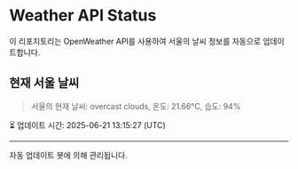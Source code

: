 
# Weather API Status

이 리포지토리는 OpenWeather API를 사용하여 서울의 날씨 정보를 자동으로 업데이트합니다.

## 현재 서울 날씨
> 서울의 현재 날씨: overcast clouds, 온도: 21.66°C, 습도: 94%

⏳ 업데이트 시간: 2025-06-21 13:15:27 (UTC)

---
자동 업데이트 봇에 의해 관리됩니다.
